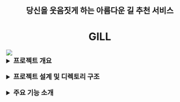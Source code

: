 <h2 style="text-align: center"><center>당신을 웃음짓게 하는 아름다운 길 추천 서비스</center> </h2>
<h1 style="text-align: center"><center>GILL</center></h1>
<img src="https://cphoto.asiae.co.kr/listimglink/1/2022040707381119271_1649284690.jpg" />
<details>
<summary style="font-size: 18px; font-weight: bold">프로젝트 개요</summary>
<div markdown="1">

저는 산책하는 것을 좋아하고, 새로운 예쁜 길을 걷는 경험을 즐깁니다. 하지만 원하는 길을 쉽게 찾을 수 있는 서비스가 부족하다는 점을 느꼈습니다.

이에 따라 공공데이터를 활용하여 우리나라의 아름다운 길 정보를 제공하고, 사용자에게 맞는 길을 추천하며, 자신만의 길을 공유할 수 있는 애플리케이션을 만들고자 합니다.

이 프로젝트는 다양한 길 정보를 제공하고, 사용자가 직접 경험한 길을 공유하며 함께 즐길 수 있는 커뮤니티 기반의 서비스로 발전하는 것을 목표로 합니다.


</div>
</details>

</br>

<details>
<summary style="font-size: 18px; font-weight: bold">프로젝트 설계 및 디렉토리 구조</summary>
<div markdown="2">

<h3>디렉토리 구조 (MVC 패턴 + 계층형 아키텍처 적용)</h3>

📁 src</br>
├── 📁 com.pathfinder.domain      # 도메인 모델 (User, Path)</br>
├── 📁 com.pathfinder.service     # 비즈니스 로직 (UserService, PathService)</br>
├── 📁 com.pathfinder.persistence # 데이터 저장소 (UserRepository, PathRepository)</br>
├── 📁 com.pathfinder.utils       # 유틸리티 클래스 (JsonParser, JsonWriter)</br>
├── 📁 com.pathfinder.ui          # 사용자 인터페이스 (Application.java)

<h3>각 계층의 역할</h3>

**📁 persistence (데이터 관리 계층)**

- 길(Path) 및 사용자(User) 데이터를 관리합니다.

- JSON 파일을 읽고, 데이터를 저장, 수정, 삭제하는 역할을 수행합니다.

- 향후 DB 저장소(DBRepository)로 확장 가능하도록 인터페이스 분리 예정

**📁 service (비즈니스 로직 계층)**

- UI와 데이터 저장소를 연결하는 역할을 합니다.

- 사용자의 입력을 검증하고, 비즈니스 로직을 수행합니다.

- 예를 들어, 맞춤형 길 추천 기능, 회원가입 시 유효성 검사 등의 로직을 처리합니다.

**📁 utils (유틸리티 계층)**

- JsonParser: JSON 데이터를 파싱하는 역할을 수행합니다. (데이터 캐싱 X, 경로 기반으로 JSON을 파싱하여 List<T>로 반환)

- JsonWriter: JSON 데이터를 저장하는 역할을 수행합니다. (JsonParser와 분리하여 SRP 원칙 준수)

**📁 ui (사용자 인터페이스 계층)**

- 콘솔 기반의 UI를 제공하며, 사용자의 입력을 처리합니다.

- 로그인 및 회원가입, 길 검색 등의 메뉴를 관리합니다.

<h3>계층형 아키텍처 구조를 사용한 이유와 장점</h3>

- 유지보수성 증가 → 각 계층의 역할이 명확하여 변경이 용이

- 확장성 고려 → 추후 데이터 저장소를 DB로 변경할 경우 최소한의 수정으로 대응 가능

- 책임 분리 → 단일 책임 원칙(SRP)을 준수하여 코드의 가독성과 테스트 용이성 향상
</div>
</details>
</br>
<details>
<summary style="font-size: 18px; font-weight: bold">주요 기능 소개</summary>
<div markdown="3">

<h3>1. 페이징된 길 목록 조회</h3>
   길 데이터는 많기 때문에 한 번에 모든 데이터를 불러오면 성능 저하가 발생할 수 있습니다. 따라서 한 페이지당 20개씩 조회하는 페이징 기능을 적용했습니다.

**✅ 페이징 기능 구현 과정**

- `PathRepository`에서 모든 길 목록을 로드하는 기존 방식에서 페이지 단위로 데이터를 불러오는 방식으로 변경
- `getPathsByPage(int pageNumber)` 메서드를 추가하여 요청한 페이지 번호에 해당하는 길 목록만 반환하도록 구현
- `Application`에서 사용자가 "다음 페이지"를 요청하면 pageNumber를 증가시켜 추가 데이터를 동적으로 로드

<h3>2. 특정 거리 이하의 길 검색</h3>

사용자가 원하는 거리 이내의 길만 조회할 수 있도록 필터링 기능을 추가했습니다.

**✅ 기능 동작 방식**
- 사용자가 "10km 이하의 길을 보고 싶어요!"라고 입력하면
`PathService`에서 길 목록을 필터링하여 10km 이하인 길만 반환
`Application`에서 필터링된 길 목록을 출력
  ```
  예시 실행 결과 :  
  원하는 길의 최대 거리를 입력하세요: 10
   8.5km - 한강 공원 산책로
   9.2km - 남산 둘레길 
  ```

배운 점:

- List<Path>에서 특정 조건(distance <= 사용자 입력 값)에 맞는 데이터만 필터링하는 방법을 익혔습니다.
- 데이터를 필터링할 때, 입력값을 double로 변환하는 과정에서 발생할 수 있는 예외 처리가 필요하다는 점을 알게 되었습니다.

<h3>3. 맞춤형 길 추천 기능</h3>

사용자가 원하는 조건(거리, 소요 시간, 지역 등)을 입력하면 가장 적합한 길을 추천하는 기능입니다.

✅ 추천 로직
1. 사용자 입력 값 수집
- "최대 거리", "최대 소요 시간", "출발지" 등을 입력받음
2. 입력값에 맞춰 필터링
- PathService에서 사용자의 조건과 가장 일치하는 길을 탐색
3. 가장 적절한 길 추천(구현 예정)
- 최적의 길이 여러 개라면 가장 인기 있는 길(좋아요 수 기준)을 반환

</div>
</details>


